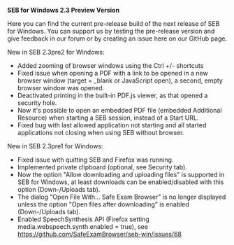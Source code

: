 **SEB for Windows 2.3 Preview Version**

Here you can find the current pre-release build of the next release of SEB for Windows. You can support us by testing the pre-release version and give feedback in our forum or by creating an issue here on our GitHub page.

New in SEB 2.3pre2 for Windows:
- Added zooming of browser windows using the Ctrl +/- shortcuts
- Fixed issue when opening a PDF with a link to be opened in a new browser window (target = _blank or JavaScript open), a second, empty browser window was opened.
- Deactivated printing in the built-in PDF.js viewer, as that opened a security hole.
- Now it's possible to open an embedded PDF file (embedded Additional Resource) when starting a SEB session, instead of a Start URL.
- Fixed bug with last allowed application not starting and all started applications not closing when using SEB without browser.
 
New in SEB 2.3pre1 for Windows:
- Fixed issue with quitting SEB and Firefox was running.
- Implemented private clipboard (optional, see Security tab).
- Now the option "Allow downloading and uploading files" is supported in SEB for Windows, at least downloads can be enabled/disabled with this option (Down-/Uploads tab).
- The dialog "Open File With... Safe Exam Browser" is no longer displayed unless the option "Open files after downloading" is enabled (Down-/Uploads tab).
- Enabled SpeechSynthesis API
(Firefox setting media.webspeech.synth.enabled = true), see https://github.com/SafeExamBrowser/seb-win/issues/68


